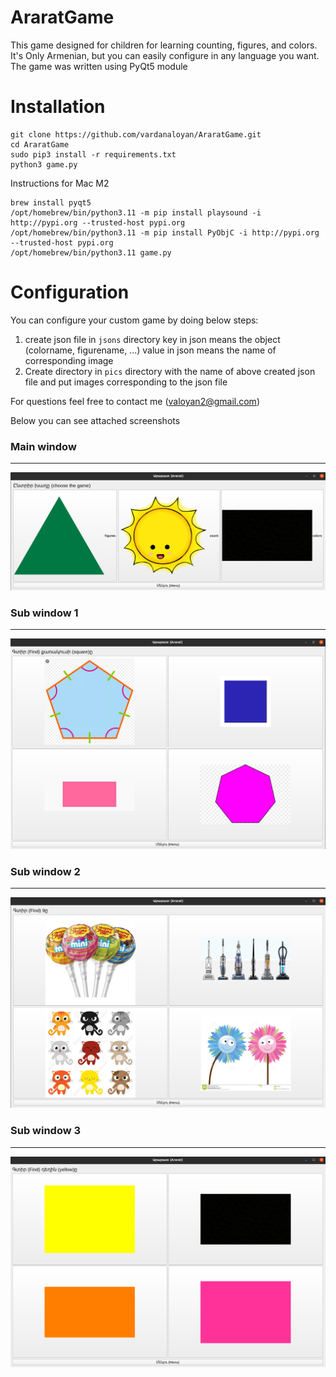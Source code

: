 # AraratGame
This game designed for children for learning counting, figures, and colors. It's Only Armenian, but you can easily configure in any language you want. 
The game was written using PyQt5 module
# Installation
```
git clone https://github.com/vardanaloyan/AraratGame.git
cd AraratGame
sudo pip3 install -r requirements.txt
python3 game.py
```

Instructions for Mac M2

```
brew install pyqt5
/opt/homebrew/bin/python3.11 -m pip install playsound -i http://pypi.org --trusted-host pypi.org
/opt/homebrew/bin/python3.11 -m pip install PyObjC -i http://pypi.org --trusted-host pypi.org
/opt/homebrew/bin/python3.11 game.py

```

# Configuration

You can configure your custom game by doing below steps:
  1. create json file in `jsons` directory
    key in json means the object (colorname, figurename, ...)
    value in json means the name of corresponding image
  2. Create directory in `pics` directory with the name of above created json file and put images corresponding to the json file

For questions feel free to contact me (valoyan2@gmail.com)

Below you can see attached screenshots

### Main window

---

![plot](./Screenshots/Screenshot_1.png)


### Sub window 1

---

![plot](./Screenshots/Screenshot_2.png)


### Sub window 2

---

![plot](./Screenshots/Screenshot_3.png)

### Sub window 3

---

![plot](./Screenshots/Screenshot_4.png)
